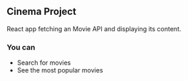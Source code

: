 ## Cinema Project

React app fetching an Movie API and displaying its content.

### You can
- Search for movies
- See the most popular movies
